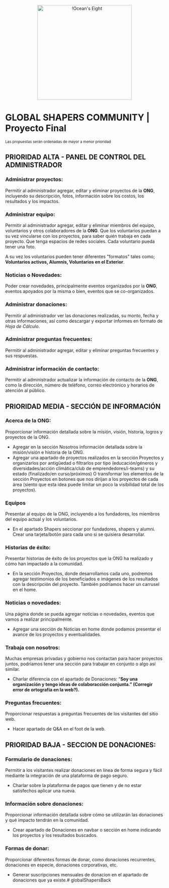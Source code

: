 <p align='center'>
   <img src="https://media-dfw5-1.cdn.whatsapp.net/v/t61.24694-24/328149482_870437688036812_1144838749563911658_n.jpg?ccb=11-4&oh=01_AdQhdBvu8QukeNOSY-vr_rDTNYqmNSHECU2AVDgjDOKTcg&oe=6550FE1F&_nc_sid=e6ed6c&_nc_cat=105" alt="!Ocean's Eight" width="300px">
</p>

# **GLOBAL SHAPERS COMMUNITY** | Proyecto Final

<sup> Las propuestas serán ordenadas de mayor a menor prioridad </sup>

## PRIORIDAD ALTA - PANEL DE CONTROL DEL ADMINISTRADOR

### Administrar proyectos:
Permitir al administrador agregar, editar y eliminar proyectos de la **ONG**, incluyendo su descripción, fotos, información sobre los costos, los resultados y los impactos.

### Administrar equipo:
Permitir al administrador agregar, editar y eliminar miembros del equipo, voluntarios y otros colaboradores de la **ONG**. Que los voluntarios puedan a su vez vincularse con los proyectos, para saber quién trabaja en cada proyecto. Que tenga espacios de redes sociales. Cada voluntario pueda tener una foto.

A su vez los voluntarios pueden tener diferentes "formatos" tales como; **Voluntarios activos, Alumnis, Voluntarios en el Exterior**.

### Noticias o Novedades:
Poder crear novedades, principalmente eventos organizados por la **ONG**, eventos apoyados por la misma o bien, eventos que se co-organizados.

### Administrar donaciones:
Permitir al administrador ver las donaciones realizadas, su monto, fecha y otras informaciones, así como descargar y exportar informes en formato de *Hoja de Cálculo*.

### Administrar preguntas frecuentes:
Permitir al administrador agregar, editar y eliminar preguntas frecuentes y sus respuestas.

### Administrar información de contacto:
Permitir al administrador actualizar la información de contacto de la **ONG**, como la dirección, número de teléfono, correo electrónico y horarios de atención al público.

## PRIORIDAD MEDIA - SECCIÓN DE INFORMACIÓN

### Acerca de la ONG:
Proporcionar información detallada sobre la misión, visión, historia, logros y proyectos de la ONG.

- Agregar en la sección Nosotros información detallada sobre la misión/visión e historia de la ONG.
- Agregar una apartado de proyectos realizados en la sección Proyectos y organizarlos por antigüedad o filtrarlos por tipo (educación/géneros y diversidades/acción climática/club de emprendedores/i-teams) y su estado (finalizado/en curso/próximos) O transformar los elementos de la sección Proyectos en botones que nos dirijan a los proyectos de cada área (siento que esta idea puede limitar un poco la visibilidad total de los proyectos).

### Equipos
Presentar al equipo de la ONG, incluyendo a los fundadores, los miembros del equipo actual y los voluntarios.

- En el apartado Shapers seccionar por fundadores, shapers y alumni. Crear una tarjeta/botón para cada uno si se quisiera desarrollar.

### Historias de éxito: 
Presentar historias de éxito de los proyectos que la ONG ha realizado y cómo han impactado a la comunidad.

- En la sección Proyectos, donde desarrollamos cada uno, podremos agregar testimonios de los beneficiados e imágenes de los resultados con la descripción del proyecto. También podríamos hacer un carrusel en el home.

### Noticias o novedades:
Una página donde se pueda agregar noticias o novedades, eventos que vamos a realizar principalmente.

- Agregar una sección de Noticias en home donde podamos presentar el avance de los proyectos y eventualidades.

### Trabaja con nosotros:
Muchas empresas privadas y gobierno nos contactan para hacer proyectos juntos, podríamos tener una sección para trabajar en conjunto o algo así similar.

- Charlar diferencia con el apartado de Donaciones: “**Soy una organización y tengo ideas de colaboracción conjunta.” (Corregir error de ortografía en la web?).**

### Preguntas frecuentes:
Proporcionar respuestas a preguntas frecuentes de los visitantes del sitio web. 

- Hacer apartado de Q&A en el foot de la web.

## PRIORIDAD BAJA - SECCION DE DONACIONES:

### Formulario de donaciones:
Permitir a los visitantes realizar donaciones en línea de forma segura y fácil mediante la integración de una plataforma de pago seguro.

- Charlar sobre la plataforma de pagos que tienen y de no estar satisfechos aplicar una nueva.

### Información sobre donaciones:
Proporcionar información detallada sobre cómo se utilizarán las donaciones y qué impacto tendrán en la comunidad.

- Crear apartado de Donaciones en navbar o sección en home indicando los proyectos y los resultados buscados.

### Formas de donar:
Proporcionar diferentes formas de donar, como donaciones recurrentes, donaciones en especie, donaciones corporativas, etc.

- Generar suscripciones mensuales de donacion en el apartado de donaciones que ya existe.# globalShapersBack
